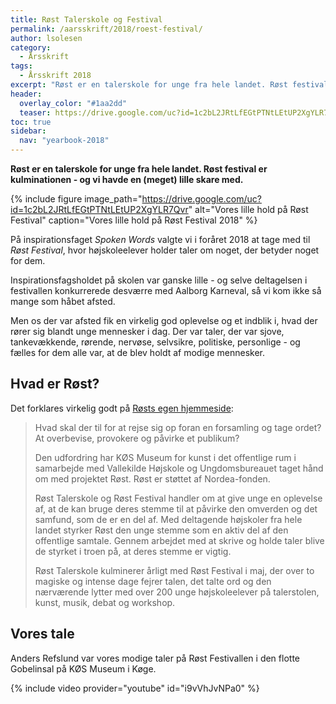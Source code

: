 ```yaml
---
title: Røst Talerskole og Festival
permalink: /aarsskrift/2018/roest-festival/
author: lsolesen
category:
  - Årsskrift
tags:
  - Årsskrift 2018
excerpt: "Røst er en talerskole for unge fra hele landet. Røst festival er kulminationen - og vi havde en (meget) lille skare med."
header:
  overlay_color: "#1aa2dd"
  teaser: https://drive.google.com/uc?id=1c2bL2JRtLfEGtPTNtLEtUP2XgYLR7Qvr
toc: true
sidebar:
  nav: "yearbook-2018"
---
```


**Røst er en talerskole for unge fra hele landet. Røst festival er kulminationen - og vi havde en (meget) lille skare med.**

{% include figure image_path="https://drive.google.com/uc?id=1c2bL2JRtLfEGtPTNtLEtUP2XgYLR7Qvr" alt="Vores lille hold på Røst Festival" caption="Vores lille hold på Røst Festival 2018" %}

På inspirationsfaget _Spoken Words_ valgte vi i foråret 2018 at tage med til _Røst Festival_, hvor højskoleelever holder taler om noget, der betyder noget for dem. 

Inspirationsfagsholdet på skolen var ganske lille - og selve deltagelsen i festivallen konkurrerede desværre med Aalborg Karneval, så vi kom ikke så mange som håbet afsted.

Men os der var afsted fik en virkelig god oplevelse og et indblik i, hvad der rører sig blandt unge mennesker i dag. Der var taler, der var sjove, tankevækkende, rørende, nervøse, selvsikre, politiske, personlige - og fælles for dem alle var, at de blev holdt af modige mennesker. 

## Hvad er Røst?

Det forklares virkelig godt på [Røsts egen hjemmeside](http://røst.dk):

> Hvad skal der til for at rejse sig op foran en forsamling og tage ordet? At overbevise, provokere og påvirke et publikum? 
>
> Den udfordring har KØS Museum for kunst i det offentlige rum i samarbejde med Vallekilde Højskole og Ungdomsbureauet taget hånd om med projektet Røst. Røst er støttet af Nordea-fonden.
>
>Røst Talerskole og Røst Festival handler om at give unge en oplevelse af, at de kan bruge deres stemme til at påvirke den omverden og det samfund, som de er en del af. Med deltagende højskoler fra hele landet styrker Røst den unge stemme som en aktiv del af den offentlige samtale. Gennem arbejdet med at skrive og holde taler blive de styrket i troen på, at deres stemme er vigtig.
>
>Røst Talerskole kulminerer årligt med Røst Festival i maj, der over to magiske og intense dage fejrer talen, det talte ord og den nærværende lytter med over 200 unge højskoleelever på talerstolen, kunst, musik, debat og workshop.

## Vores tale

Anders Refslund var vores modige taler på Røst Festivallen i den flotte Gobelinsal på KØS Museum i Køge.

{% include video provider="youtube" id="i9vVhJvNPa0" %}
